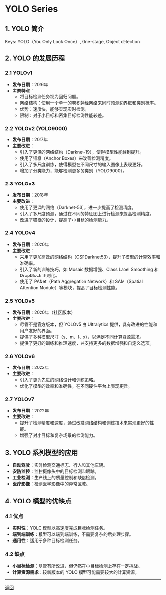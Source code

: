 # YOLO Series


## 1. YOLO 简介

Keys: YOLO（You Only Look Once）, One-stage, Object detection

## 2. YOLO 的发展历程

### 2.1 YOLOv1
- **发布日期**：2016年
- **主要特点**：
  - 将目标检测任务视为回归问题。
  - 网络结构：使用一个单一的卷积神经网络来同时预测边界框和类别概率。
  - 优势：速度快，能够实现实时检测。
  - 限制：对于小目标和密集目标检测性能较差。

### 2.2 YOLOv2 (YOLO9000)
- **发布日期**：2017年
- **主要改进**：
  - 引入了更深的网络结构（Darknet-19），使得模型性能得到提升。
  - 使用了锚框（Anchor Boxes）来改善检测精度。
  - 引入了多尺度训练，使得模型在不同尺寸的输入图像上表现更好。
  - 增加了分类能力，能够检测更多的类别（YOLO9000）。

### 2.3 YOLOv3
- **发布日期**：2018年
- **主要改进**：
  - 使用了更深的网络（Darknet-53），进一步提高了检测精度。
  - 引入了多尺度预测，通过在不同的特征图上进行检测来提高检测精度。
  - 改进了锚框的设计，提高了小目标的检测能力。

### 2.4 YOLOv4
- **发布日期**：2020年
- **主要改进**：
  - 采用了更加高效的网络结构（CSPDarknet53），提升了模型的计算效率和准确率。
  - 引入了新的训练技巧，如 Mosaic 数据增强、Class Label Smoothing 和 DropBlock 正则化。
  - 使用了 PANet（Path Aggregation Network）和 SAM（Spatial Attention Module）等模块，提高了目标检测性能。

### 2.5 YOLOv5
- **发布日期**：2020年（社区版本）
- **主要改进**：
  - 尽管不是官方版本，但 YOLOv5 由 Ultralytics 提供，具有改进的性能和用户友好的界面。
  - 提供了多种模型尺寸（s、m、l、x），以满足不同计算资源需求。
  - 提供了更好的训练和推理速度，并支持更多的数据增强和自定义选项。

### 2.6 YOLOv6
- **发布日期**：2022年
- **主要改进**：
  - 引入了更为先进的网络设计和训练策略。
  - 优化了模型的效率和准确性，在不同硬件平台上表现更佳。

### 2.7 YOLOv7
- **发布日期**：2022年
- **主要改进**：
  - 提升了检测精度和速度，通过改进网络结构和训练技术来实现更好的性能。
  - 增强了对小目标和复杂场景的检测能力。

## 3. YOLO 系列模型的应用

- **自动驾驶**：实时检测交通标志、行人和其他车辆。
- **安防监控**：监控摄像头中的目标检测和跟踪。
- **工业检测**：生产线上的质量控制和缺陷检测。
- **医疗影像**：检测医学影像中的异常区域。

## 4. YOLO 模型的优缺点

### 4.1 优点
- **实时性**：YOLO 模型以高速度完成目标检测任务。
- **端到端训练**：模型可以端到端训练，不需要复杂的后处理步骤。
- **通用性**：适用于多种目标检测任务。

### 4.2 缺点
- **小目标检测**：尽管有所改进，但仍然在小目标检测上存在一定挑战。
- **计算资源需求**：较新版本的 YOLO 模型可能需要较大的计算资源。

---

[返回](../../README.md)